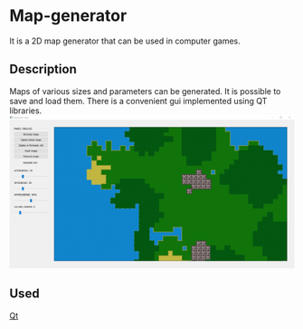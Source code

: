 # Map-generator
It is a 2D map generator that can be used in computer games.
## Description

Maps of various sizes and parameters can be generated. It is possible to save and load them. There is a convenient gui implemented using QT libraries.  
![Imagej](https://github.com/MateuszKochanski/Map-generator/blob/main/images/panel.jpg)

## Used

[Qt](https://www.qt.io/product/development-tools)
